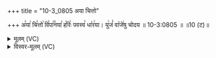 +++
title = "10-3_0805 अया चित्तो"

+++
अ꣣या꣢ चि꣣त्तो꣢ वि꣣पा꣢꣫नया꣣ ह꣡रिः꣢ पवस्व꣣ धा꣡र꣢या। यु꣢जं꣣ वा꣡जे꣢षु चोदय ॥ 10-3:0805 ॥ ॥10 (ट)॥

<details><summary>मूलम् (VC)</summary>

अ꣣या꣢ चि꣣त्तो꣢ वि꣣पा꣢꣫नया꣣ ह꣡रिः꣢ पवस्व꣣ धा꣡र꣢या । यु꣢जं꣣ वा꣡जे꣢षु चोदय ॥८०५॥
</details>

<details><summary>विस्वर-मूलम् (VC)</summary>

अया चित्तो विपानया हरिः पवस्व धारया । युजं वाजेषु चोदय ॥८०५॥
</details>